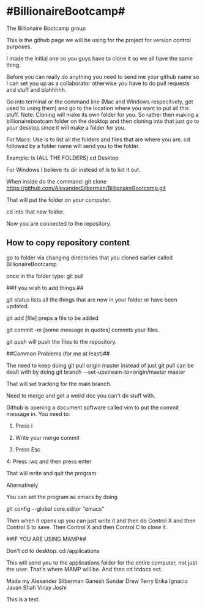 #BillionaireBootcamp#
===================

The Billionaire Bootcamp group

This is the github page we will be using for the project for version control purposes.

I made the initial one so you guys have to clone it so we all have the same thing.

Before you can really do anything you need to send me your github name so I can set you up as a collaborator otherwise you have to do pull requests and stuff and blahhhhh.

Go into terminal or the command line (Mac and Windows respecitvely, get used to using them) and go to the location where you want to put all this stuff. 
Note: Cloning will make its own folder for you. So rather then making a billionairebootcam folder on the desktop and then cloning into that just go to your desktop since it will make a folder for you.

For Macs: Use ls to list all the folders and files that are where you are. cd followed by a folder name will send you to the folder. 

Example: 
ls  (ALL THE FOLDERS)
cd Desktop

For Windows I believe its dir instead of ls to list it out.

When inside do the command:  git clone https://github.com/AlexanderSilberman/BillionaireBootcamp.git

That will put the folder on your computer.

cd into that new folder.

Now you are connected to the repository.


## How to copy repository content ##

go to folder via changing directories that you cloned earlier called BillionaireBootcamp

once in the folder type: git pull

##If you wish to add things.##

git status lists all the things that are new in your folder or have been updated. 

git add [file] preps a file to be added

git commit -m [some message in quotes] commits your files.

git push will push the files to the repository.

##Common Problems (for me at least)##

The need to keep doing git pull origin master instead of just git pull can be dealt with by doing git branch --set-upstream-to=origin/master master

That will set tracking for the main branch.


Need to merge and get a weird doc you can't do stuff with.

Github is opening a document software called vim to put the commit message in. You need to:

1. Press i

2. Write your merge commit

3. Press Esc

4: Press :wq and then press enter

That will write and quit the program


Alternatively

You can set the program as emacs by doing

git config --global core.editor "emacs"

Then when it opens up you can just write it and then do Control X and then Control S to save. Then Control X and then Control C to close it. 

##IF YOU ARE USING MAMP##

Don't cd to desktop. cd /applications

This will send you to the applications folder for the entire computer, not just the user. That's where MAMP will be. And then cd htdocs ect.

Made my Alexander Silberman
Ganesh Sundar
Drew Terry
Erika Ignacio
Javan Shah
Vinay Joshi

This is a test.